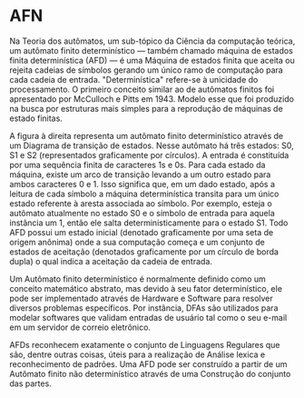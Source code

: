 # AFN

Na Teoria dos autômatos, um sub-tópico da Ciência da computação teórica, um autômato finito determinístico — também chamado máquina de estados finita determinística (AFD) — é uma Máquina de estados finita que aceita ou rejeita cadeias de símbolos gerando um único ramo de computação para cada cadeia de entrada. "Determinística" refere-se à unicidade do processamento. O primeiro conceito similar ao de autômatos finitos foi apresentado por McCulloch e Pitts em 1943. Modelo esse que foi produzido na busca por estruturas mais simples para a reprodução de máquinas de estado finitas.

A figura à direita representa um autômato finito determinístico através de um Diagrama de transição de estados. Nesse autômato há três estados: S0, S1 e S2 (representados graficamente por círculos). A entrada é constituída por uma sequência finita de caracteres 1s e 0s. Para cada estado da máquina, existe um arco de transição levando a um outro estado para ambos caracteres 0 e 1. Isso significa que, em um dado estado, após a leitura de cada símbolo a máquina determinística transita para um único estado referente à aresta associada ao símbolo. Por exemplo, esteja o autômato atualmente no estado S0 e o símbolo de entrada para aquela instância um 1, então ele salta deterministicamente para o estado S1. Todo AFD possui um estado inicial (denotado graficamente por uma seta de origem anônima) onde a sua computação começa e um conjunto de estados de aceitação (denotados graficamente por um círculo de borda dupla) o qual indica a aceitação da cadeia de entrada.

Um Autômato finito determinístico é normalmente definido como um conceito matemático abstrato, mas devido à seu fator determinístico, ele pode ser implementado através de Hardware e Software para resolver diversos problemas específicos. Por instância, DFAs são utilizados para modelar softwares que validam entradas de usuário tal como o seu e-mail em um servidor de correio eletrônico.

AFDs reconhecem exatamente o conjunto de Linguagens Regulares que são, dentre outras coisas, úteis para a realização de Análise lexica e reconhecimento de padrões. Uma AFD pode ser construído a partir de um Autômato finito não determinístico através de uma Construção do conjunto das partes.